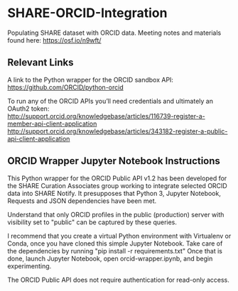 # SHARE-ORCID-Integration

Populating SHARE dataset with ORCID data. Meeting notes and materials found here: https://osf.io/n9wft/

## Relevant Links
A link to the Python wrapper for the ORCID sandbox API: https://github.com/ORCID/python-orcid

To run any of the ORCID APIs you’ll need credentials and ultimately an OAuth2 token:  
http://support.orcid.org/knowledgebase/articles/116739-register-a-member-api-client-application
http://support.orcid.org/knowledgebase/articles/343182-register-a-public-api-client-application

## ORCID Wrapper Jupyter Notebook Instructions
This Python wrapper for the ORCID Public API v1.2 has been developed for the SHARE Curation Associates group working to integrate selected ORCID data into SHARE Notify.  It presupposes that Python 3, Jupyter Notebook, Requests and JSON dependencies have been met.

Understand that only ORCID profiles in the public (production) server with visibility set to "public" can be captured by these queries.

I recommend that you create a virtual Python environment with Virtualenv or Conda, once you have cloned this simple Jupyter Notebook. Take care of the dependencies by running "pip install -r requirements.txt"  Once that is done, launch Jupyter Notebook, open orcid-wrapper.ipynb, and begin experimenting. 

The ORCID Public API does not require authentication for read-only access. 
